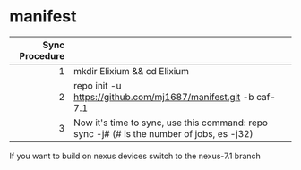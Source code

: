 # manifest
|Sync Procedure  |                                                                                        |
|--------------: | :--------------------------------------------------------------------------------------|
|1     | mkdir Elixium && cd Elixium                                   |
|2     | repo init -u https://github.com/mj1687/manifest.git -b caf-7.1                                   |
|3     | Now it's time to sync, use this command: repo sync -j# (# is the number of jobs, es -j32)        |

If you want to build on nexus devices switch to the nexus-7.1 branch


